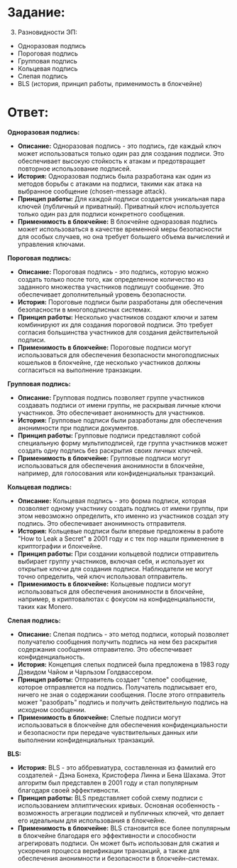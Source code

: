 # Задание:

3. Разновидности ЭП:
* Одноразовая подпись
* Пороговая подпись
* Групповая подпись
* Кольцевая подпись
* Слепая подпись
* BLS
(история, принцип работы,
применимость в блокчейне)

# Ответ:

**Одноразовая подпись:**
   - **Описание:** Одноразовая подпись - это подпись, где каждый ключ может использоваться только один раз для создания подписи. Это обеспечивает высокую стойкость к атакам и предотвращает повторное использование подписей.
   - **История:** Одноразовая подпись была разработана как один из методов борьбы с атаками на подписи, такими как атака на выбранное сообщение (chosen-message attack).
   - **Принцип работы:** Для каждой подписи создается уникальная пара ключей (публичный и приватный). Приватный ключ используется только один раз для подписи конкретного сообщения.
   - **Применимость в блокчейне:** В блокчейне одноразовая подпись может использоваться в качестве временной меры безопасности для особых случаев, но она требует большего объема вычислений и управления ключами.

**Пороговая подпись:**
   - **Описание:** Пороговая подпись - это подпись, которую можно создать только после того, как определенное количество из заданного множества участников подпишут сообщение. Это обеспечивает дополнительный уровень безопасности.
   - **История:** Пороговые подписи были разработаны для обеспечения безопасности в многоподписных системах.
   - **Принцип работы:** Несколько участников создают ключи и затем комбинируют их для создания пороговой подписи. Это требует согласия большинства участников для создания действительной подписи.
   - **Применимость в блокчейне:** Пороговые подписи могут использоваться для обеспечения безопасности многоподписных кошельков в блокчейне, где несколько участников должны согласиться на выполнение транзакции.

**Групповая подпись:**
   - **Описание:** Групповая подпись позволяет группе участников создавать подписи от имени группы, не раскрывая личные ключи участников. Это обеспечивает анонимность для участников.
   - **История:** Групповые подписи были разработаны для обеспечения анонимности при подписи документов.
   - **Принцип работы:** Групповые подписи представляют собой специальную форму мультиподписей, где группа участников может создать одну подпись без раскрытия своих личных ключей.
   - **Применимость в блокчейне:** Групповые подписи могут использоваться для обеспечения анонимности в блокчейне, например, для голосования или конфиденциальных транзакций.

**Кольцевая подпись:**
   - **Описание:** Кольцевая подпись - это форма подписи, которая позволяет одному участнику создать подпись от имени группы, при этом невозможно определить, кто именно из участников создал эту подпись. Это обеспечивает анонимность отправителя.
   - **История:** Кольцевые подписи были впервые предложены в работе "How to Leak a Secret" в 2001 году и с тех пор нашли применение в криптографии и блокчейне.
   - **Принцип работы:** При создании кольцевой подписи отправитель выбирает группу участников, включая себя, и использует их открытые ключи для создания подписи. Наблюдатели не могут точно определить, чей ключ использовал отправитель.
   - **Применимость в блокчейне:** Кольцевые подписи могут использоваться для обеспечения анонимности в блокчейне, например, в криптовалютах с фокусом на конфиденциальности, таких как Monero.

**Слепая подпись:**
   - **Описание:** Слепая подпись - это метод подписи, который позволяет получателю сообщения получить подпись на нем без раскрытия содержания сообщения отправителю. Это обеспечивает конфиденциальность.
   - **История:** Концепция слепых подписей была предложена в 1983 году Дэвидом Чайом и Чарльзом Голдвассером.
   - **Принцип работы:** Отправитель создает "слепое" сообщение, которое отправляется на подпись. Получатель подписывает его, ничего не зная о содержании сообщения. После этого отправитель может "разобрать" подпись и получить действительную подпись на исходном сообщении.
   - **Применимость в блокчейне:** Слепые подписи могут использоваться в блокчейне для обеспечения конфиденциальности и безопасности при передаче чувствительных данных или выполнении конфиденциальных транзакций.

**BLS:**
   - **История:** BLS - это аббревиатура, составленная из фамилий его создателей - Дэна Бонеха, Кристофера Линна и Бена Шахама. Этот алгоритм был представлен в 2001 году и стал популярным благодаря своей эффективности.
   - **Принцип работы:** BLS представляет собой схему подписи с использованием эллиптических кривых. Основная особенность - возможность агрегации подписей и публичных ключей, что делает его идеальным для использования в блокчейне.
   - **Применимость в блокчейне:** BLS становится все более популярным в блокчейне благодаря его эффективности и способности агрегировать подписи. Он может быть использован для сжатия и ускорения процесса верификации транзакций, а также для обеспечения анонимности и безопасности в блокчейн-системах.
